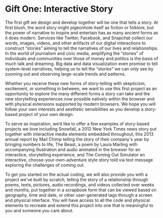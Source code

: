 # Gift One: Interactive Story

The first gift we design and develop together will be one that tells a story. At first blush, the word story might pigeonhole itself as fiction or folklore, but the power of narrative to inspire and entertain has as many ancient forms as it does modern. Services like Twitter, Facebook, and Snapchat collect our words, images, videos, and other artifacts of our digital interactions to construct “stories” aiming to tell the narratives of our lives and relationships. In the world of journalism and civic media, amplifying the “stories” of individuals and communities over those of money and politics is the basis of much talk and dreaming. Big data and data visualization even promise to tell system-level narratives, helping us to tell the “stories” we can only see by zooming out and observing large-scale trends and patterns.

Whether you receive these new forms of story-telling with skepticism, excitement, or something in between, we want to use this first project as an opportunity to explore the many different forms a story can take and the new storytelling experiences now possible natively within the browser and with physical extensions supported by modern browsers. We hope you will follow your own interests and aesthetic sensibilities as you develop a story-based project of your own design.

To serve as inspiration, we’d like to offer a few examples of story-based projects we love including Snowfall, a 2012 New York Times news story put together with interactive media elements embedded throughout, this 2013 annual report by Mail Chimp telling the story of their company's year by bringing numbers to life, The Beast, a poem by Laura Marling with accompanying illustration and audio animated in the browser for an interactice, storytelling experience, and The Coming Out Simulator an interactive, choose-your-own-adventure style story told via text message exploring the challenges of coming out.

To get you started on the actual coding, we will also provide you with a project we've built by scratch, telling the story of a relationship through poems, texts, pictures, audio recordings, and videos collected over weeks and months, put together in a scrapbook form that can be viewed based on geography, time and date, or other user-generated tags through a screen and physical interface.  You will have access to all the code and physical elements to recreate and extend this project into one that is meaningful to you and someone you care about.
